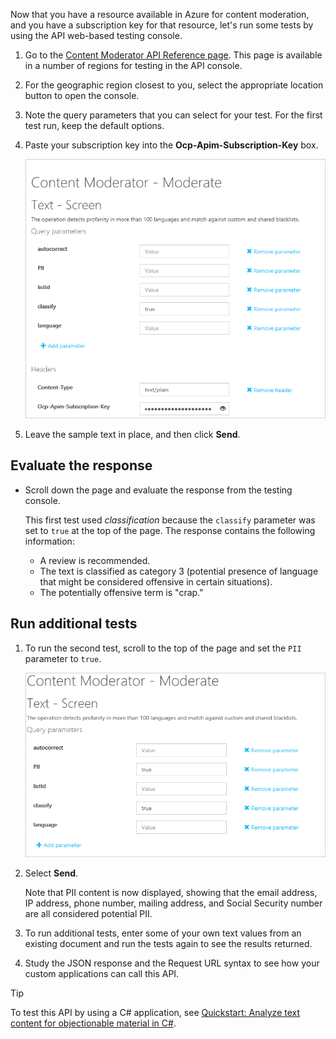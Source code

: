 Now that you have a resource available in Azure for content moderation, and you have a subscription key for that resource, let's run some tests by using the API web-based testing console.

1. Go to the [Content Moderator API Reference page](https://westus.dev.cognitive.microsoft.com/docs/services/57cf753a3f9b070c105bd2c1/operations/57cf753a3f9b070868a1f66f). This page is available in a number of regions for testing in the API console.
1. For the geographic region closest to you, select the appropriate location button to open the console.
1. Note the query parameters that you can select for your test. For the first test run, keep the default options.
1. Paste your subscription key into the **Ocp-Apim-Subscription-Key** box.

    ![Paste subscription key into Ocp-Apim-Subscription-Key box](../media/4-exercise-paste-key.png)

1. Leave the sample text in place, and then click **Send**.

## Evaluate the response

- Scroll down the page and evaluate the response from the testing console.

  This first test used _classification_ because the `classify` parameter was set to `true` at the top of the page. The response contains the following information:

  - A review is recommended.
  - The text is classified as category 3 (potential presence of language that might be considered offensive in certain situations).
  - The potentially offensive term is "crap."

## Run additional tests

1. To run the second test, scroll to the top of the page and set the `PII` parameter to `true`.

   ![Set PII parameter to true](../media/4-exercise-set-pii.png)

1. Select **Send**.

   Note that PII content is now displayed, showing that the email address, IP address, phone number, mailing address, and Social Security number are all considered potential PII.

1. To run additional tests, enter some of your own text values from an existing document and run the tests again to see the results returned.

1. Study the JSON response and the Request URL syntax to see how your custom applications can call this API.

> [!TIP]
> To test this API by using a C# application, see [Quickstart: Analyze text content for objectionable material in C#](https://docs.microsoft.com/azure/cognitive-services/content-moderator/text-moderation-quickstart-dotnet).